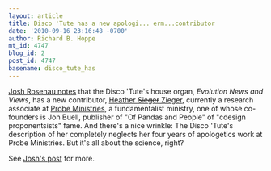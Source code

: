 ```yaml
---
layout: article
title: Disco 'Tute has a new apologi... erm...contributor
date: '2010-09-16 23:16:48 -0700'
author: Richard B. Hoppe
mt_id: 4747
blog_id: 2
post_id: 4747
basename: disco_tute_has
---
```

[Josh Rosenau notes](http://scienceblogs.com/tfk/2010/09/disco_rubs_out_new_writers_min.php) that the Disco 'Tute's house organ, _Evolution News and Views_, has a new contributor, [Heather ~~Sieger~~ Zieger](http://www.probe.org/site/c.fdKEIMNsEoG/b.4324659/), currently a research associate at [Probe Ministries](http://www.probe.org/site/c.fdKEIMNsEoG/b.4213839/k.AF17/Probe_Ministries.htm), a fundamentalist ministry, one of whose co-founders is Jon Buell, publisher of "Of Pandas and People" of "cdesign proponentsists" fame.  And there's a nice wrinkle: The Disco 'Tute's description of her completely neglects her four years of apologetics work at Probe Ministries.  But it's all about the science, right?

See [Josh's post](http://scienceblogs.com/tfk/2010/09/disco_rubs_out_new_writers_min.php) for more.
